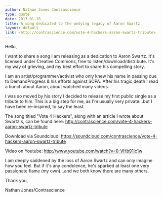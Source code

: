 ```yaml
---
author: Nathan Jones Contrascience
type: quote
date: 2013-01-18
title: A song dedicated to the undying legacy of Aaron Swartz
layout: default
link: <http://contrascience.com/vote-4-hackers-aaron-swartz-tribute>
---
```


Hello,

I want to share a song I am releasing as a dedication to Aaron Swartz. It's licensed under Creative Commons, free to listen/download/distribute. It's my way of grieving, and my best effort to share his compelling story.

I am an artist/programmer/activist who only knew his name in passing due to DemandProgress & his efforts against SOPA. After his tragic death I read a bunch about Aaron, about watched many videos.

I was so moved by his story I decided to release my first public single as a tribute to him. This is a big step for me, as I'm usually very private...but I have been re-inspired, to say the least.

The song titled "Vote 4 Hackers", along with an article I wrote about Swartz's, can be found here:
http://contrascience.com/vote-4-hackers-aaron-swartz-tribute

Download via Soundcloud:
https://soundcloud.com/contrascience/vote-4-hackers-aaron-swartz-tribute

Video on Youtube:
http://www.youtube.com/watch?v=0-VHb91Ic1w

I am deeply saddened by the loss of Aaron Swartz and can only imagine how you feel. But if it's any condolence, he's sparked at least one very passionate flame (my own)...and we both know there are many others.

Thank you,

Nathan Jones/Contrascience
